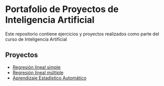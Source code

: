 
# Portafolio de Proyectos de Inteligencia Artificial

Este repositorio contiene ejercicios y proyectos realizados como parte del curso de Inteligencia Artificial

## Proyectos
- [Regresión lineal simple](./Regresión%20lineal%20simple/notebook.html)
- [Regresión lineal múltiple](Regresión%20lineal%20múltiple/Regresión%20Lineal%20Múltiple.html)
- [Aprendizaje Estadístico Automático](./AprendizajeEstadisticoAutomatico/notebook.html)
